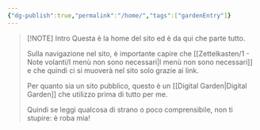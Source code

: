 ```yaml
---
{"dg-publish":true,"permalink":"/home/","tags":["gardenEntry"]}
---
```



> [!NOTE] Intro
> Questa è la home del sito ed è da qui che parte tutto. 
> 
> Sulla navigazione nel sito, è importante capire che [[Zettelkasten/1 - Note volanti/I menù non sono necessari\|I menù non sono necessari]] e che quindi ci si muoverà nel sito solo grazie ai link.
> 
> Per quanto sia un sito pubblico, questo è un [[Digital Garden\|Digital Garden]] che utilizzo prima di tutto per me.
> 
> Quindi se leggi qualcosa di strano o poco comprensibile, non ti stupire: è roba mia!
> 
> 
> 
> 
> 
> 
> 
> 
> 
> 






